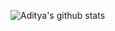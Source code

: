 [telegram]:https://telegram.me/TheSabesan
![Aditya's github stats](https://github-readme-stats.vercel.app/api?username=aditya37&theme=dark&show_icons=true)
